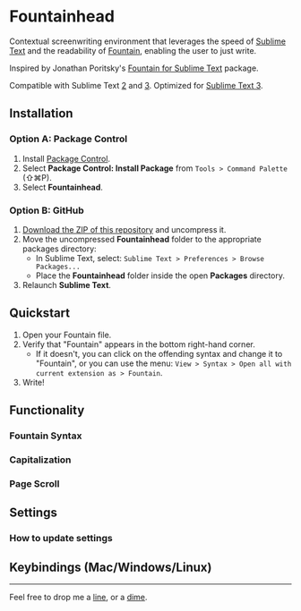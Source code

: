 Fountainhead
============

Contextual screenwriting environment that leverages the speed of [Sublime Text](http://www.sublimetext.com) and the readability of [Fountain](http://fountain.io), enabling the user to just write.

Inspired by Jonathan Poritsky's [Fountain for Sublime Text](https://github.com/poritsky/fountain-sublime-text) package.

Compatible with Sublime Text [2](http://www.sublimetext.com) and [3](http://www.sublimetext.com/3). Optimized for [Sublime Text 3](http://www.sublimetext.com/3).

## Installation 

### Option A: Package Control
1. Install [Package Control](https://sublime.wbond.net/installation).
2. Select **Package Control: Install Package** from `Tools > Command Palette` (⇧⌘P).
3. Select **Fountainhead**.

### Option B: GitHub
1. [Download the ZIP of this repository](https://github.com/derickc/Fountainhead/archive/master.zip) and uncompress it.
2. Move the uncompressed **Fountainhead** folder to the appropriate packages directory:
    - In Sublime Text, select: `Sublime Text > Preferences > Browse Packages...`
    - Place the **Fountainhead** folder inside the open **Packages** directory.
3. Relaunch **Sublime Text**.

## Quickstart

1. Open your Fountain file.
2. Verify that "Fountain" appears in the bottom right-hand corner.
    - If it doesn't, you can click on the offending syntax and change it to "Fountain", or you can use the menu: `View > Syntax > Open all with current extension as > Fountain`.
3. Write!

## Functionality

### Fountain Syntax

### Capitalization

### Page Scroll




## Settings

### How to update settings

## Keybindings (Mac/Windows/Linux)


---
Feel free to drop me a [line](http://classicblunders.com/contact), or a [dime](https://gratipay.com/derickc/).


